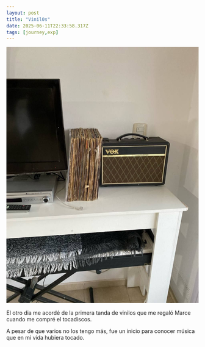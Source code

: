 ```yaml
---
layout: post
title: "Vinil0s"
date: 2025-06-11T22:33:58.317Z
tags: [journey,exp]
---
```


![Vinil0s](/assets/images/2025-06-11-image223358.png)

El otro dia me acordé de la primera tanda de vinilos que me regaló Marce cuando me compré el tocadiscos.

A pesar de que varios no los tengo más, fue un inicio para conocer música que en mi vida hubiera tocado.